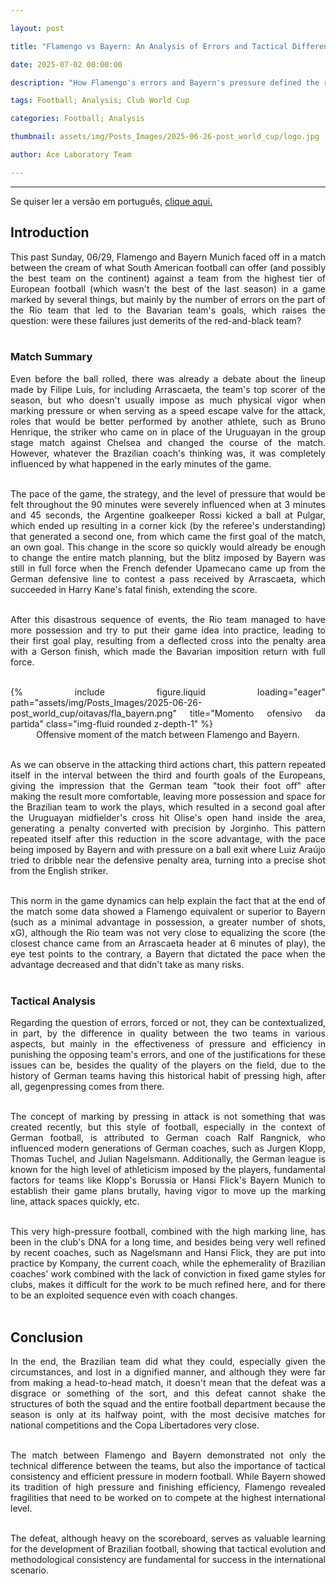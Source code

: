```yaml
---

layout: post

title: "Flamengo vs Bayern: An Analysis of Errors and Tactical Differences"

date: 2025-07-02 00:00:00

description: "How Flamengo's errors and Bayern's pressure defined the result in the Club World Cup Round of 16"

tags: Football; Analysis; Club World Cup

categories: Football; Analysis

thumbnail: assets/img/Posts_Images/2025-06-26-post_world_cup/logo.jpg

author: Ace Laboratory Team

---
```


---

<p align="justify">

Se quiser ler a versão em português, <a href = "https://ac3lab.github.io/blog/2000/flamengo_bayern_pt/"> clique aqui.</a>

</p>

<h2> <b> Introduction </b></h2>

<div style="text-align: justify">

This past Sunday, 06/29, Flamengo and Bayern Munich faced off in a match between the cream of what South American football can offer (and possibly the best team on the continent) against a team from the highest tier of European football (which wasn't the best of the last season) in a game marked by several things, but mainly by the number of errors on the part of the Rio team that led to the Bavarian team's goals, which raises the question: were these failures just demerits of the red-and-black team? <br/><br/>

<h3> <b> Match Summary </b></h3>

Even before the ball rolled, there was already a debate about the lineup made by Filipe Luís, for including Arrascaeta, the team's top scorer of the season, but who doesn't usually impose as much physical vigor when marking pressure or when serving as a speed escape valve for the attack, roles that would be better performed by another athlete, such as Bruno Henrique, the striker who came on in place of the Uruguayan in the group stage match against Chelsea and changed the course of the match. However, whatever the Brazilian coach's thinking was, it was completely influenced by what happened in the early minutes of the game. <br/><br/>

The pace of the game, the strategy, and the level of pressure that would be felt throughout the 90 minutes were severely influenced when at 3 minutes and 45 seconds, the Argentine goalkeeper Rossi kicked a ball at Pulgar, which ended up resulting in a corner kick (by the referee's understanding) that generated a second one, from which came the first goal of the match, an own goal. This change in the score so quickly would already be enough to change the entire match planning, but the blitz imposed by Bayern was still in full force when the French defender Upamecano came up from the German defensive line to contest a pass received by Arrascaeta, which succeeded in Harry Kane's fatal finish, extending the score. <br/><br/>

After this disastrous sequence of events, the Rio team managed to have more possession and try to put their game idea into practice, leading to their first goal play, resulting from a deflected cross into the penalty area with a Gerson finish, which made the Bavarian imposition return with full force. <br/><br/>

<div class="row">
    <div class="col-sm-10 offset-sm-1 mt-3 mt-md-0">
        {% include figure.liquid loading="eager" path="assets/img/Posts_Images/2025-06-26-post_world_cup/oitavas/fla_bayern.png" title="Momento ofensivo da partida" class="img-fluid rounded z-depth-1" %}
    </div>
</div>

<center>Offensive moment of the match between Flamengo and Bayern. <br/><br/></center>

As we can observe in the attacking third actions chart, this pattern repeated itself in the interval between the third and fourth goals of the Europeans, giving the impression that the German team "took their foot off" after making the result more comfortable, leaving more possession and space for the Brazilian team to work the plays, which resulted in a second goal after the Uruguayan midfielder's cross hit Olise's open hand inside the area, generating a penalty converted with precision by Jorginho. This pattern repeated itself after this reduction in the score advantage, with the pace being imposed by Bayern and with pressure on a ball exit where Luiz Araújo tried to dribble near the defensive penalty area, turning into a precise shot from the English striker. <br/><br/>

This norm in the game dynamics can help explain the fact that at the end of the match some data showed a Flamengo equivalent or superior to Bayern (such as a minimal advantage in possession, a greater number of shots, xG), although the Rio team was not very close to equalizing the score (the closest chance came from an Arrascaeta header at 6 minutes of play), the eye test points to the contrary, a Bayern that dictated the pace when the advantage decreased and that didn't take as many risks. <br/><br/>

<h3> <b> Tactical Analysis </b></h3>

Regarding the question of errors, forced or not, they can be contextualized, in part, by the difference in quality between the two teams in various aspects, but mainly in the effectiveness of pressure and efficiency in punishing the opposing team's errors, and one of the justifications for these issues can be, besides the quality of the players on the field, due to the history of German teams having this historical habit of pressing high, after all, gegenpressing comes from there. <br/><br/>

The concept of marking by pressing in attack is not something that was created recently, but this style of football, especially in the context of German football, is attributed to German coach Ralf Rangnick, who influenced modern generations of German coaches, such as Jurgen Klopp, Thomas Tuchel, and Julian Nagelsmann. Additionally, the German league is known for the high level of athleticism imposed by the players, fundamental factors for teams like Klopp's Borussia or Hansi Flick's Bayern Munich to establish their game plans brutally, having vigor to move up the marking line, attack spaces quickly, etc. <br/><br/>

This very high-pressure football, combined with the high marking line, has been in the club's DNA for a long time, and besides being very well refined by recent coaches, such as Nagelsmann and Hansi Flick, they are put into practice by Kompany, the current coach, while the ephemerality of Brazilian coaches' work combined with the lack of conviction in fixed game styles for clubs, makes it difficult for the work to be much refined here, and for there to be an exploited sequence even with coach changes. <br/><br/>

<h2> <b> Conclusion </b></h2>

In the end, the Brazilian team did what they could, especially given the circumstances, and lost in a dignified manner, and although they were far from making a head-to-head match, it doesn't mean that the defeat was a disgrace or something of the sort, and this defeat cannot shake the structures of both the squad and the entire football department because the season is only at its halfway point, with the most decisive matches for national competitions and the Copa Libertadores very close. <br/><br/>

The match between Flamengo and Bayern demonstrated not only the technical difference between the teams, but also the importance of tactical consistency and efficient pressure in modern football. While Bayern showed its tradition of high pressure and finishing efficiency, Flamengo revealed fragilities that need to be worked on to compete at the highest international level. <br/><br/>

The defeat, although heavy on the scoreboard, serves as valuable learning for the development of Brazilian football, showing that tactical evolution and methodological consistency are fundamental for success in the international scenario. <br/><br/>

</div>
